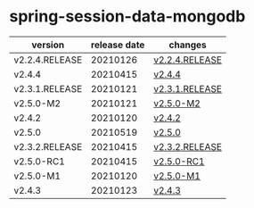 # spring-session-data-mongodb

|    version     | release date |                    changes                     |
|----------------|--------------|------------------------------------------------|
| v2.2.4.RELEASE | 20210126     | [v2.2.4.RELEASE](./v2.2.4.RELEASE-20210126.md) |
| v2.4.4         | 20210415     | [v2.4.4](./v2.4.4-20210415.md)                 |
| v2.3.1.RELEASE | 20210121     | [v2.3.1.RELEASE](./v2.3.1.RELEASE-20210121.md) |
| v2.5.0-M2      | 20210121     | [v2.5.0-M2](./v2.5.0-M2-20210121.md)           |
| v2.4.2         | 20210120     | [v2.4.2](./v2.4.2-20210120.md)                 |
| v2.5.0         | 20210519     | [v2.5.0](./v2.5.0-20210519.md)                 |
| v2.3.2.RELEASE | 20210415     | [v2.3.2.RELEASE](./v2.3.2.RELEASE-20210415.md) |
| v2.5.0-RC1     | 20210415     | [v2.5.0-RC1](./v2.5.0-RC1-20210415.md)         |
| v2.5.0-M1      | 20210120     | [v2.5.0-M1](./v2.5.0-M1-20210120.md)           |
| v2.4.3         | 20210123     | [v2.4.3](./v2.4.3-20210123.md)                 |

